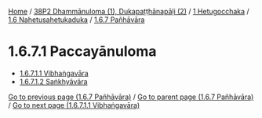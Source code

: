
[Home](/) / [38P2 Dhammānuloma (1), Dukapaṭṭhānapāḷi (2)](../../...md) / [1 Hetugocchaka](../...md) / [1.6 Nahetusahetukaduka](...md) / [1.6.7 Pañhāvāra](../38P2/1/1.6/1.6.7.md)

# 1.6.7.1 Paccayānuloma

* [1.6.7.1.1 Vibhaṅgavāra](1.6.7.1/1.6.7.1.1.md)
* [1.6.7.1.2 Saṅkhyāvāra](1.6.7.1/1.6.7.1.2.md)

[Go to previous page (1.6.7 Pañhāvāra)](../38P2/1/1.6/1.6.7.md) / [Go to parent page (1.6.7 Pañhāvāra)](../38P2/1/1.6/1.6.7.md) / [Go to next page (1.6.7.1.1 Vibhaṅgavāra)](1.6.7.1/1.6.7.1.1.md)


